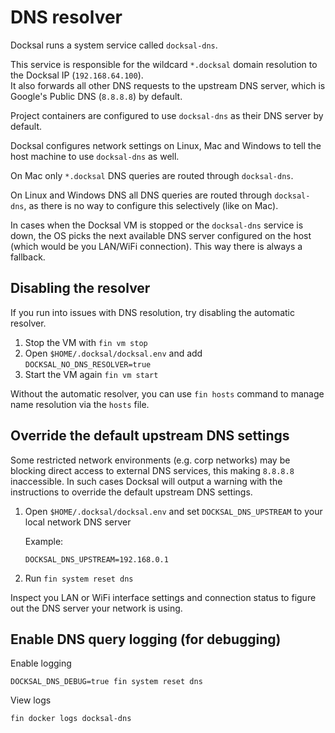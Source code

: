 # DNS resolver

Docksal runs a system service called `docksal-dns`.

This service is responsible for the wildcard `*.docksal` domain resolution to the Docksal IP (`192.168.64.100`).  
It also forwards all other DNS requests to the upstream DNS server, which is Google's Public DNS (`8.8.8.8`) by default. 

Project containers are configured to use `docksal-dns` as their DNS server by default.

Docksal configures network settings on Linux, Mac and Windows to tell the host machine to use `docksal-dns` as well.

On Mac only `*.docksal` DNS queries are routed through `docksal-dns`.

On Linux and Windows DNS all DNS queries are routed through `docksal-dns`, as there is no way to configure this 
selectively (like on Mac). 

In cases when the Docksal VM is stopped or the `docksal-dns` service is down, the OS picks the next available DNS server 
configured on the host (which would be you LAN/WiFi connection). This way there is always a fallback.


## Disabling the resolver

If you run into issues with DNS resolution, try disabling the automatic resolver.

1. Stop the VM with `fin vm stop`
2. Open `$HOME/.docksal/docksal.env` and add `DOCKSAL_NO_DNS_RESOLVER=true`
3. Start the VM again `fin vm start`   

Without the automatic resolver, you can use `fin hosts` command to manage name resolution via the `hosts` file.


## Override the default upstream DNS settings

Some restricted network environments (e.g. corp networks) may be blocking direct access to external DNS services, 
this making `8.8.8.8` inaccessible. In such cases Docksal will output a warning with the instructions to override the
default upstream DNS settings.

1. Open `$HOME/.docksal/docksal.env` and set `DOCKSAL_DNS_UPSTREAM` to your local network DNS server

    Example:
    
    ```
    DOCKSAL_DNS_UPSTREAM=192.168.0.1
    ```

2. Run `fin system reset dns`

Inspect you LAN or WiFi interface settings and connection status to figure out the DNS server your network is using.


## Enable DNS query logging (for debugging) 

Enable logging

```
DOCKSAL_DNS_DEBUG=true fin system reset dns
```

View logs

```
fin docker logs docksal-dns
```
